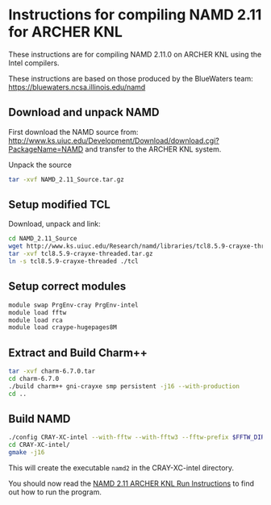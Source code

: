 Instructions for compiling NAMD 2.11 for ARCHER KNL
===================================================

These instructions are for compiling NAMD 2.11.0 on ARCHER KNL using the Intel compilers.

These instructions are based on those produced by the BlueWaters team: https://bluewaters.ncsa.illinois.edu/namd

Download and unpack NAMD
------------------------

First download the NAMD source from: http://www.ks.uiuc.edu/Development/Download/download.cgi?PackageName=NAMD
and transfer to the ARCHER KNL system.

Unpack the source

```bash
tar -xvf NAMD_2.11_Source.tar.gz
```

Setup modified TCL
------------------

Download, unpack and link:

```bash
cd NAMD_2.11_Source
wget http://www.ks.uiuc.edu/Research/namd/libraries/tcl8.5.9-crayxe-threaded.tar.gz
tar -xvf tcl8.5.9-crayxe-threaded.tar.gz
ln -s tcl8.5.9-crayxe-threaded ./tcl
```

Setup correct modules
---------------------

```bash
module swap PrgEnv-cray PrgEnv-intel
module load fftw
module load rca
module load craype-hugepages8M
```

Extract and Build Charm++
--------------------------

```bash
tar -xvf charm-6.7.0.tar
cd charm-6.7.0
./build charm++ gni-crayxe smp persistent -j16 --with-production
cd ..
```


Build NAMD
----------

```bash
./config CRAY-XC-intel --with-fftw --with-fftw3 --fftw-prefix $FFTW_DIR/.. --charm-arch gni-crayxe-persistent-smp
cd CRAY-XC-intel/
gmake -j16
```

This will create the executable `namd2` in the CRAY-XC-intel directory.

You should now read the [NAMD 2.11 ARCHER KNL Run Instructions](run_namd_2.11_knl.md) to find out how to run
the program.
